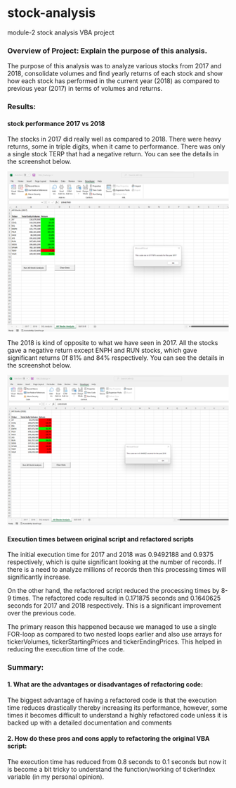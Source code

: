 # stock-analysis
module-2 stock analysis VBA project


### Overview of Project: Explain the purpose of this analysis.

The purpose of this analysis was to analyze various stocks from 2017 and 2018, consolidate volumes and find yearly returns of each stock and show how each stock has performed in the current year (2018) as compared to previous year (2017) in terms of volumes and returns. 
### Results: 

#### stock performance 2017 vs 2018

The stocks in 2017 did really well as compared to 2018. There were heavy returns, some in triple digits, when it came to performance. There was only a single stock TERP that had a negative return. You can see the details in the screenshot below.  

![ScreenShot](https://github.com/LIPSASHARMA/stock-analysis/blob/9a445f3316d145cd907e4d7c20879756df73bdaa/Resources/VBA_Challenge_2017.png)

The 2018 is kind of opposite to what we have seen in 2017. All the stocks gave a negative return except ENPH and RUN stocks, which gave significant returns 0f 81% and 84% respectively. You can see the details in the screenshot below.

![ScreenShot](https://github.com/LIPSASHARMA/stock-analysis/blob/9a445f3316d145cd907e4d7c20879756df73bdaa/Resources/VBA_Challenge_2018.png)


#### Execution times between original script and refactored scripts

The initial execution time for 2017 and 2018 was 0.9492188 and 0.9375 respectively, which is quite significant looking at the number of records. If there is a need to analyze millions of records then this processing times will significantly increase. 

On the other hand, the refactored script reduced the processing times by 8-9 times. The refactored code resulted in 0.171875 seconds and 0.1640625 seconds for 2017 and 2018 respectively. This is a significant improvement over the previous code. 

The primary reason this happened because we managed to use a single FOR-loop as compared to two nested loops earlier and also use arrays for tickerVolumes, tickerStartingPrices and tickerEndingPrices. This helped in reducing the execution time of the code. 


### Summary: 

#### 1.	What are the advantages or disadvantages of refactoring code: 

The biggest advantage of having a refactored code is that the execution time reduces drastically thereby increasing its performance, however, some times it becomes difficult to understand a highly refactored code unless it is backed up with a detailed documentation and comments

#### 2.	How do these pros and cons apply to refactoring the original VBA script: 

The execution time has reduced from 0.8 seconds to 0.1 seconds but now it is become a bit tricky to understand the function/working of tickerIndex variable (in my personal opinion).


